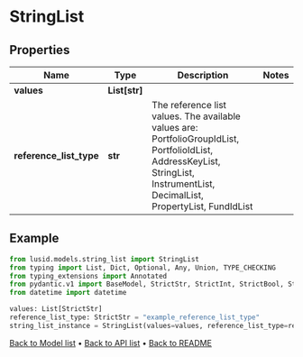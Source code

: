# StringList

## Properties
Name | Type | Description | Notes
------------ | ------------- | ------------- | -------------
**values** | **List[str]** |  | 
**reference_list_type** | **str** | The reference list values. The available values are: PortfolioGroupIdList, PortfolioIdList, AddressKeyList, StringList, InstrumentList, DecimalList, PropertyList, FundIdList | 
## Example

```python
from lusid.models.string_list import StringList
from typing import List, Dict, Optional, Any, Union, TYPE_CHECKING
from typing_extensions import Annotated
from pydantic.v1 import BaseModel, StrictStr, StrictInt, StrictBool, StrictFloat, StrictBytes, Field, validator, ValidationError, conlist, constr
from datetime import datetime

values: List[StrictStr]
reference_list_type: StrictStr = "example_reference_list_type"
string_list_instance = StringList(values=values, reference_list_type=reference_list_type)

```

[Back to Model list](../README.md#documentation-for-models) &#8226; [Back to API list](../README.md#documentation-for-api-endpoints) &#8226; [Back to README](../README.md)

